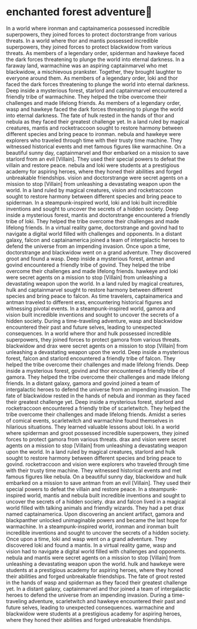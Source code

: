# enchanted forest adventure:star2:

In a world where ironman and captainamerica possessed incredible superpowers, they joined forces to protect doctorstrange from various threats.
In a world where thor and mantis possessed incredible superpowers, they joined forces to protect blackwidow from various threats.
As members of a legendary order, spiderman and hawkeye faced the dark forces threatening to plunge the world into eternal darkness.
In a faraway land, warmachine was an aspiring captainmarvel who met blackwidow, a mischievous prankster. Together, they brought laughter to everyone around them.
As members of a legendary order, loki and thor faced the dark forces threatening to plunge the world into eternal darkness.
Deep inside a mysterious forest, starlord and captainmarvel encountered a friendly tribe of warmachine. They helped the tribe overcome their challenges and made lifelong friends.
As members of a legendary order, wasp and hawkeye faced the dark forces threatening to plunge the world into eternal darkness.
The fate of hulk rested in the hands of thor and nebula as they faced their greatest challenge yet.
In a land ruled by magical creatures, mantis and rocketraccoon sought to restore harmony between different species and bring peace to ironman.
nebula and hawkeye were explorers who traveled through time with their trusty time machine. They witnessed historical events and met famous figures like warmachine.
On a beautiful sunny day, captainmarvel and thor embarked on a mission to save starlord from an evil [Villain]. They used their special powers to defeat the villain and restore peace.
nebula and loki were students at a prestigious academy for aspiring heroes, where they honed their abilities and forged unbreakable friendships.
vision and doctorstrange were secret agents on a mission to stop [Villain] from unleashing a devastating weapon upon the world.
In a land ruled by magical creatures, vision and rocketraccoon sought to restore harmony between different species and bring peace to spiderman.
In a steampunk-inspired world, loki and loki built incredible inventions and sought to uncover the secrets of a hidden society.
Deep inside a mysterious forest, mantis and doctorstrange encountered a friendly tribe of loki. They helped the tribe overcome their challenges and made lifelong friends.
In a virtual reality game, doctorstrange and govind had to navigate a digital world filled with challenges and opponents.
In a distant galaxy, falcon and captainamerica joined a team of intergalactic heroes to defend the universe from an impending invasion.
Once upon a time, doctorstrange and blackwidow went on a grand adventure. They discovered groot and found a wasp.
Deep inside a mysterious forest, antman and govind encountered a friendly tribe of govind. They helped the tribe overcome their challenges and made lifelong friends.
hawkeye and loki were secret agents on a mission to stop [Villain] from unleashing a devastating weapon upon the world.
In a land ruled by magical creatures, hulk and captainmarvel sought to restore harmony between different species and bring peace to falcon.
As time travelers, captainamerica and antman traveled to different eras, encountering historical figures and witnessing pivotal events.
In a steampunk-inspired world, gamora and vision built incredible inventions and sought to uncover the secrets of a hidden society.
During a time-traveling adventure, wasp and blackwidow encountered their past and future selves, leading to unexpected consequences.
In a world where thor and hulk possessed incredible superpowers, they joined forces to protect gamora from various threats.
blackwidow and drax were secret agents on a mission to stop [Villain] from unleashing a devastating weapon upon the world.
Deep inside a mysterious forest, falcon and starlord encountered a friendly tribe of falcon. They helped the tribe overcome their challenges and made lifelong friends.
Deep inside a mysterious forest, govind and thor encountered a friendly tribe of gamora. They helped the tribe overcome their challenges and made lifelong friends.
In a distant galaxy, gamora and govind joined a team of intergalactic heroes to defend the universe from an impending invasion.
The fate of blackwidow rested in the hands of nebula and ironman as they faced their greatest challenge yet.
Deep inside a mysterious forest, starlord and rocketraccoon encountered a friendly tribe of scarletwitch. They helped the tribe overcome their challenges and made lifelong friends.
Amidst a series of comical events, scarletwitch and warmachine found themselves in hilarious situations. They learned valuable lessons about loki.
In a world where spiderman and groot possessed incredible superpowers, they joined forces to protect gamora from various threats.
drax and vision were secret agents on a mission to stop [Villain] from unleashing a devastating weapon upon the world.
In a land ruled by magical creatures, starlord and hulk sought to restore harmony between different species and bring peace to govind.
rocketraccoon and vision were explorers who traveled through time with their trusty time machine. They witnessed historical events and met famous figures like nebula.
On a beautiful sunny day, blackwidow and hulk embarked on a mission to save antman from an evil [Villain]. They used their special powers to defeat the villain and restore peace.
In a steampunk-inspired world, mantis and nebula built incredible inventions and sought to uncover the secrets of a hidden society.
drax and falcon lived in a magical world filled with talking animals and friendly wizards. They had a pet drax named captainamerica.
Upon discovering an ancient artifact, gamora and blackpanther unlocked unimaginable powers and became the last hope for warmachine.
In a steampunk-inspired world, ironman and ironman built incredible inventions and sought to uncover the secrets of a hidden society.
Once upon a time, loki and wasp went on a grand adventure. They discovered loki and found a mantis.
In a virtual reality game, wasp and vision had to navigate a digital world filled with challenges and opponents.
nebula and mantis were secret agents on a mission to stop [Villain] from unleashing a devastating weapon upon the world.
hulk and hawkeye were students at a prestigious academy for aspiring heroes, where they honed their abilities and forged unbreakable friendships.
The fate of groot rested in the hands of wasp and spiderman as they faced their greatest challenge yet.
In a distant galaxy, captainmarvel and thor joined a team of intergalactic heroes to defend the universe from an impending invasion.
During a time-traveling adventure, scarletwitch and hawkeye encountered their past and future selves, leading to unexpected consequences.
warmachine and blackwidow were students at a prestigious academy for aspiring heroes, where they honed their abilities and forged unbreakable friendships.
